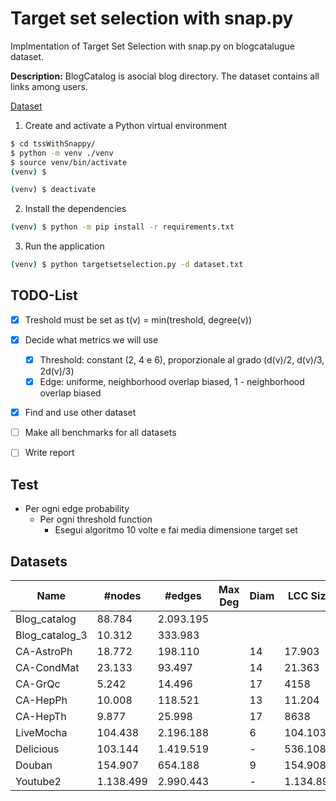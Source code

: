 # Target set selection with snap.py

Implmentation of Target Set Selection with snap.py on blogcatalugue dataset.

**Description:** BlogCatalog is asocial blog directory. The dataset contains all links among users.

[Dataset](http://networkrepository.com/soc-BlogCatalog.php)

1. Create and activate a Python virtual environment

```sh
$ cd tssWithSnappy/
$ python -m venv ./venv
$ source venv/bin/activate
(venv) $
```

```sh
(venv) $ deactivate
```

2. Install the dependencies

```sh
(venv) $ python -m pip install -r requirements.txt
```

3. Run the application

```sh
(venv) $ python targetsetselection.py -d dataset.txt
```

## TODO-List

- [x] Treshold must be set as t(v) = min(treshold, degree(v))  
- [x] Decide what metrics we will use
  - [x] Threshold: constant (2, 4 e 6), proporzionale al grado (d(v)/2, d(v)/3, 2d(v)/3)
  - [x] Edge: uniforme, neighborhood overlap biased, 1 - neighborhood overlap biased 
- [x] Find and use other dataset
- [ ] Make all benchmarks for all datasets
- [ ] Write report


## Test
- Per ogni edge probability
  - Per ogni threshold function
    - Esegui algoritmo 10 volte e fai media dimensione target set

## Datasets

|Name|#nodes|#edges|Max Deg|Diam|LCC Size|#Triangles|Clust Coeff|Modul|
|---|---|---|---|---|---|---|---|---|
|Blog_catalog|88.784|2.093.195||   	|   	|   	|   	|   	|
|Blog_catalog_3|10.312|333.983||   	|   	|   	|   	|   	|
|CA-AstroPh|18.772|198.110||14|17.903|1.351.441|   	|   	|
|CA-CondMat|23.133|93.497||14|21.363|173.361|   	|   	|
|CA-GrQc|5.242|14.496||17|4158|48.260|   	|   	|
|CA-HepPh|10.008|118.521||13|11.204|3.358.499|   	|   	|
|CA-HepTh|9.877|25.998||17|8638|28.399|   	|   	|
|LiveMocha|104.438|2.196.188||6|104.103|336.651|   	|   	|
|Delicious|103.144|1.419.519||-|536.108|487.972|   	|   	|
|Douban|154.907|654.188||9|154.908|40.612|   	|   	|
|Youtube2|1.138.499|2.990.443||-|1.134.890|3.056.537|   	|   	|
